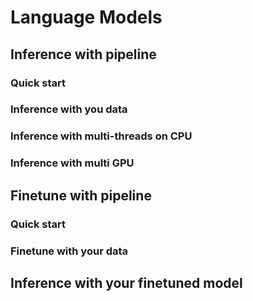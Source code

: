 # Language Models

## Inference with pipeline
### Quick start
### Inference with you data
### Inference with multi-threads on CPU
### Inference with multi GPU

## Finetune with pipeline
### Quick start
### Finetune with your data

## Inference with your finetuned model

